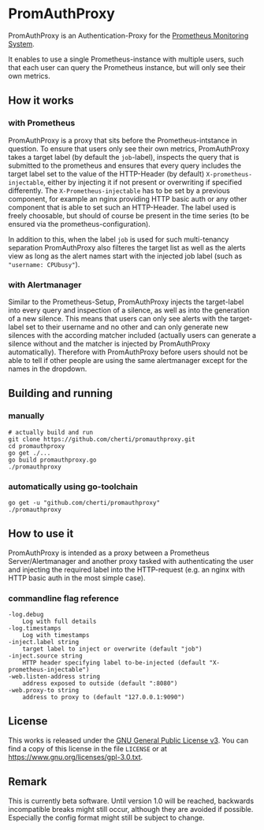 # PromAuthProxy

PromAuthProxy is an Authentication-Proxy for the [Prometheus Monitoring System](https://prometheus.io).

It enables to use a single Prometheus-instance with multiple users, such that each user can query the Prometheus instance, but will only see their own metrics.

## How it works

### with Prometheus

PromAuthProxy is a proxy that sits before the Prometheus-intstance in question. To ensure that users only see their own metrics, PromAuthProxy takes a target label (by default the `job`-label), inspects the query that is submitted to the prometheus and ensures that every query includes the target label set to the value of the HTTP-Header (by default) `X-prometheus-injectable`, either by injecting it if not present or overwriting if specified differently.
The `X-Prometheus-injectable` has to be set by a previous component, for example an nginx providing HTTP basic auth or any other component that is able to set such an HTTP-Header. The label used is freely choosable, but should of course be present in the time series (to be ensured via the prometheus-configuration).

In addition to this, when the label `job` is used for such multi-tenancy separation PromAuthProxy also filteres the target list as well as the alerts view as long as the alert names start with the injected job label (such as `"username: CPUbusy"`).


### with Alertmanager

Similar to the Prometheus-Setup, PromAuthProxy injects the target-label into every query and inspection of a silence, as well as into the generation of a new silence.
This means that users can only see alerts with the target-label set to their username and no other and can only generate new silences with the according matcher included (actually users can generate a silence without and the matcher is injected by PromAuthProxy automatically).
Therefore with PromAuthProxy before users should not be able to tell if other people are using the same alertmanager except for the names in the dropdown.

## Building and running

### manually

    # actually build and run
    git clone https://github.com/cherti/promauthproxy.git
    cd promauthproxy
    go get ./...
    go build promauthproxy.go
    ./promauthproxy


### automatically using go-toolchain

    go get -u "github.com/cherti/promauthproxy"
    ./promauthproxy


## How to use it

PromAuthProxy is intended as a proxy between a Prometheus Server/Alertmanager and another proxy tasked with authenticating the user and injecting the required label into the HTTP-request (e.g. an nginx with HTTP basic auth in the most simple case).

### commandline flag reference

    -log.debug
      	Log with full details
    -log.timestamps
      	Log with timestamps
    -inject.label string
      	target label to inject or overwrite (default "job")
    -inject.source string
      	HTTP header specifying label to-be-injected (default "X-prometheus-injectable")
    -web.listen-address string
      	address exposed to outside (default ":8080")
    -web.proxy-to string
      	address to proxy to (default "127.0.0.1:9090")

## License

This works is released under the [GNU General Public License v3](https://www.gnu.org/licenses/gpl-3.0.txt). You can find a copy of this license in the file `LICENSE` or at https://www.gnu.org/licenses/gpl-3.0.txt.

## Remark

This is currently beta software. Until version 1.0 will be reached, backwards incompatible breaks might still occur, although they are avoided if possible. Especially the config format might still be subject to change.
